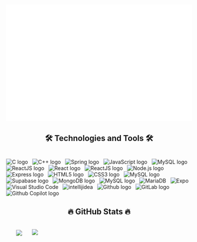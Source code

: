<!-- Bao44 -->
<a href="#" target="_blank">
  <img src="svg/Bao44.svg" width="1200" alt="Bao44" />
</a>

<h2 align="center">🛠 Technologies and Tools 🛠</h2>
<br>
<!-- https://simpleicons.org/ -->
<span><img src="https://img.shields.io/badge/C-282C34?logo=c&logoColor=F7DF1E" alt="C logo" title="C" height="25" /></span>
&nbsp;
<span><img src="https://img.shields.io/badge/C++-282C34?logo=cplusplus&logoColor=00599C" alt="C++ logo" title="C++" height="25" /></span>
&nbsp;
<span><img src="https://img.shields.io/badge/Spring Boot-282C34?logo=springboot&logoColor=#6DB33F" alt="Spring logo" title="Spring" height="25" /></span>
&nbsp;
<span><img src="https://img.shields.io/badge/JavaScript-282C34?logo=javascript&logoColor=F7DF1E" alt="JavaScript logo" title="JavaScript" height="25" /></span>
&nbsp;
<span><img src="https://img.shields.io/badge/TypeScript-282C34?logo=typescript&logoColor=007ACC" alt="MySQL logo" title="MySQL" height="25" /></span>
&nbsp;
<span><img src="https://img.shields.io/badge/NextJs-282C34?logo=next.js" alt="ReactJS logo" title="ReactJS" height="25" /></span>
&nbsp;
<span><img src="https://img.shields.io/badge/React-282C34?logo=react&logoColor=61DAFB" alt="React logo" title="React" height="25" /></span>
&nbsp;
<span><img src="https://img.shields.io/badge/ReactJS-282C34?logo=react&logoColor=3178C6" alt="ReactJS logo" title="ReactJS" height="25" /></span>
&nbsp;
<span><img src="https://img.shields.io/badge/Node.js-282C34?logo=node.js&logoColor=00F200" alt="Node.js logo" title="Node.js" height="25" /></span>
&nbsp;
<span><img src="https://img.shields.io/badge/Express-282C34?logo=express&logoColor=#000000" alt="Express logo" title="Express" height="25" /></span>
&nbsp;
<span><img src="https://img.shields.io/badge/HTML5-282C34?logo=html5&logoColor=E34F26" alt="HTML5 logo" title="HTML5" height="25" /></span>
&nbsp;
<span><img src="https://img.shields.io/badge/CSS3-282C34?logo=css&logoColor=663399" alt="CSS3 logo" title="CSS3" height="25" /></span>
&nbsp;
<span><img src="https://img.shields.io/badge/Tailwind_CSS-282C34?logo=tailwind-css&logoColor=38B2AC" alt="MySQL logo" title="MySQL" height="25" /></span>
&nbsp;
<span><img src="https://img.shields.io/badge/Supabase-282C34?logo=Supabase&logoColor=006239" alt="Supabase logo" title="Supabase" height="25" /></span>
&nbsp;
<span><img src="https://img.shields.io/badge/MongoDB-282C34?logo=mongodb&logoColor=47A248" alt="MongoDB logo" title="MongoDB" height="25" /></span>
&nbsp;
<span><img src="https://img.shields.io/badge/MySQL-282C34?logo=MySql&logoColor=4479A1" alt="MySQL logo" title="MySQL" height="25" /></span>
&nbsp;
<span><img src="https://img.shields.io/badge/MariaDB-282C34?logo=mariadb&logoColor=0E83CD" alt="MariaDB" title="MariaDB" height="25" /></span>
&nbsp;
<span><img src="https://img.shields.io/badge/Expo-282C34?logo=expo&logoColor=white" alt="Expo" title="Expo" height="25" /></span>
&nbsp;
<span><img src="https://img.shields.io/badge/VS%20Code-282C34?logo=near&logoColor=007ACC" alt="Visual Studio Code" title="Visual Studio Code" height="25" /></span>
&nbsp;
<span><img src="https://img.shields.io/badge/Intellij IDEA-282C34?logo=intellijidea=&logoColor=000000" alt="intellijidea" title="intellij IDEA" height="25" /></span>
&nbsp;
<span><img src="https://img.shields.io/badge/Github-282C34?logo=github&logoColor=#6DB33F" alt="Github logo" title="Guthub" height="25" /></span>
&nbsp;
<span><img src="https://img.shields.io/badge/GitLab-282C34?logo=gitlab&logoColor=##FC6D26" alt="GitLab logo" title="GitLab" height="25" /></span>
&nbsp;
<span><img src="https://img.shields.io/badge/Github Copilot-282C34?logo=githubcopilot&logoColor=#6DB33F" alt="Github Copilot logo" title="Guthub" height="25" /></span>
&nbsp;

<br>
<h2 align="center">🔥 GitHub Stats 🔥</h2>
<!-- https://github.com/anuraghazra/github-readme-stats -->
<br>
<div align=center>
  <a href="#" title="Bao44">
    <img width="315" align="center" src="https://github-readme-stats.vercel.app/api/top-langs/?username=Bao44&hide=c%23,powershell,Mathematica,Ruby,Objective-C,Objective-C%2b%2b,Cuda&title_color=61dafb&text_color=ffffff&icon_color=61dafb&bg_color=20232a&langs_count=8&layout=compact&border_color=61dafb&hide_border=true" />
  </a>
  <a href="#" title="Bao44">
    <img align="right" width="434" src="https://github-readme-stats.vercel.app/api?username=Bao44&show_icons=true&theme=react&border_color=61dafb&hide_border=true&rank_icon=github&include_all_commits=true" />
  </a>
</div>
